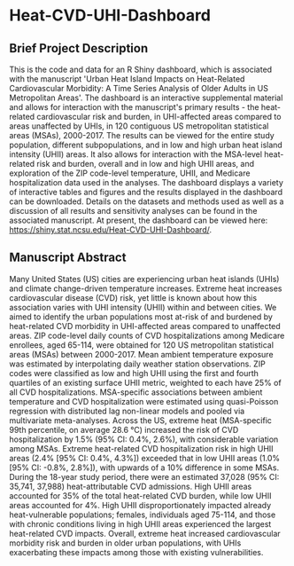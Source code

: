 # Heat-CVD-UHI-Dashboard
## Brief Project Description
This is the code and data for an R Shiny dashboard, which is associated with the manuscript 'Urban Heat Island Impacts on Heat-Related Cardiovascular Morbidity: A Time Series Analysis of Older Adults in US Metropolitan Areas'. The dashboard is an interactive supplemental material and allows for interaction with the manuscript's primary results - the heat-related cardiovascular risk and burden, in UHI-affected areas compared to areas unaffected by UHIs, in 120 contiguous US metropolitan statistical areas (MSAs), 2000-2017. The results can be viewed for the entire study population, different subpopulations, and in low and high urban heat island intensity (UHII) areas. It also allows for interaction with the MSA-level heat-related risk and burden, overall and in low and high UHII areas, and exploration of the ZIP code-level temperature, UHII, and Medicare hospitalization data used in the analyses. The dashboard displays a variety of interactive tables and figures and the results displayed in the dashboard can be downloaded. Details on the datasets and methods used as well as a discussion of all results and sensitivity analyses can be found in the associated manuscript. At present, the dashboard can be viewed here: https://shiny.stat.ncsu.edu/Heat-CVD-UHI-Dashboard/. 

## Manuscript Abstract
Many United States (US) cities are experiencing urban heat islands (UHIs) and climate change-driven temperature increases. Extreme heat increases cardiovascular disease (CVD) risk, yet little is known about how this association varies with UHI intensity (UHII) within and between cities. We aimed to identify the urban populations most at-risk of and burdened by heat-related CVD morbidity in UHI-affected areas compared to unaffected areas. ZIP code-level daily counts of CVD hospitalizations among Medicare enrollees, aged 65-114, were obtained for 120 US metropolitan statistical areas (MSAs) between 2000-2017. Mean ambient temperature exposure was estimated by interpolating daily weather station observations. ZIP codes were classified as low and high UHII using the first and fourth quartiles of an existing surface UHII metric, weighted to each have 25% of all CVD hospitalizations. MSA-specific associations between ambient temperature and CVD hospitalization were estimated using quasi-Poisson regression with distributed lag non-linear models and pooled via multivariate meta-analyses. Across the US, extreme heat (MSA-specific 99th percentile, on average 28.6 °C) increased the risk of CVD hospitalization by 1.5% (95% CI: 0.4%, 2.6%), with considerable variation among MSAs. Extreme heat-related CVD hospitalization risk in high UHII areas (2.4% [95% CI: 0.4%, 4.3%]) exceeded that in low UHII areas (1.0% [95% CI: -0.8%, 2.8%]), with upwards of a 10% difference in some MSAs. During the 18-year study period, there were an estimated 37,028 (95% CI: 35,741, 37,988) heat-attributable CVD admissions. High UHII areas accounted for 35% of the total heat-related CVD burden, while low UHII areas accounted for 4%. High UHII disproportionately impacted already heat-vulnerable populations; females, individuals aged 75-114, and those with chronic conditions living in high UHII areas experienced the largest heat-related CVD impacts. Overall, extreme heat increased cardiovascular morbidity risk and burden in older urban populations, with UHIs exacerbating these impacts among those with existing vulnerabilities.
